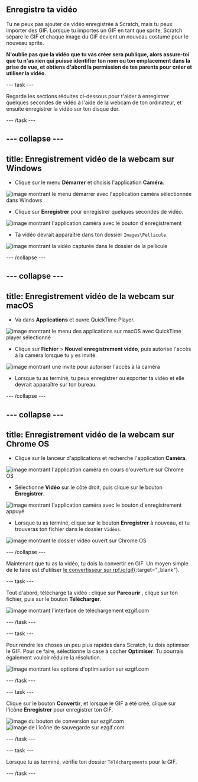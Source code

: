 ## Enregistre ta vidéo

Tu ne peux pas ajouter de vidéo enregistrée à Scratch, mais tu peux importer des GIF. Lorsque tu importes un GIF en tant que sprite, Scratch sépare le GIF et chaque image du GIF devient un nouveau costume pour le nouveau sprite.

**N'oublie pas que la vidéo que tu vas créer sera publique, alors assure-toi que tu n'as rien qui puisse identifier ton nom ou ton emplacement dans la prise de vue, et obtiens d'abord la permission de tes parents pour créer et utiliser la vidéo.**

--- task ---

Regarde les sections réduites ci-dessous pour t'aider à enregistrer quelques secondes de vidéo à l'aide de la webcam de ton ordinateur, et ensuite enregistrer la vidéo sur ton disque dur.

--- /task ---

--- collapse ---
---
title: Enregistrement vidéo de la webcam sur Windows
---
- Clique sur le menu **Démarrer** et choisis l'application **Caméra**.

![image montrant le menu démarrer avec l'application caméra sélectionnée dans Windows](images/camera-app.png)

- Clique sur **Enregistrer** pour enregistrer quelques secondes de vidéo.

![image montrant l'application caméra avec le bouton d'enregistrement](images/record-win.png)

- Ta vidéo devrait apparaître dans ton dossier `Images\Pellicule`.

![image montrant la vidéo capturée dans le dossier de la pellicule](images/camera-roll.png)


--- /collapse ---

--- collapse ---
---
title: Enregistrement vidéo de la webcam sur macOS
---
- Va dans **Applications** et ouvre QuickTime Player.

![image montrant le menu des applications sur macOS avec QuickTime player sélectionné](images/quicktime.png)

- Clique sur **Fichier** > **Nouvel enregistrement vidéo**, puis autorise l'accès à la caméra lorsque tu y es invité.

![image montrant une invite pour autoriser l'accès à la caméra](images/allow_cam_macOS.png)

- Lorsque tu as terminé, tu peux enregistrer ou exporter ta vidéo et elle devrait apparaître sur ton bureau.


--- /collapse ---

--- collapse ---
---
title: Enregistrement vidéo de la webcam sur Chrome OS
---

- Clique sur le lanceur d'applications et recherche l'application **Caméra**.

![image montrant l'application caméra en cours d'ouverture sur Chrome OS](images/opencamera.png)

- Sélectionne **Vidéo** sur le côté droit, puis clique sur le bouton **Enregistrer**.

![image montrant l'application caméra avec le bouton d'enregistrement appuyé](images/hitrecord.png)

- Lorsque tu as terminé, clique sur le bouton **Enregistrer** à nouveau, et tu trouveras ton fichier dans le dossier `Vidéos`.

![image montrant le dossier vidéo ouvert sur Chrome OS](images/videosfolder.png)

--- /collapse ---

Maintenant que tu as la vidéo, tu dois la convertir en GIF. Un moyen simple de le faire est d'utiliser [le convertisseur sur rpf.io/gif](https://rpf.io/gif){:target="_blank"}.

--- task ---

Tout d'abord, télécharge ta vidéo : clique sur **Parcourir** , clique sur ton fichier, puis sur le bouton **Télécharger**.

![image montrant l'interface de téléchargement ezgif.com](images/ezgif-upload.png)

--- /task ---

--- task ---

Pour rendre les choses un peu plus rapides dans Scratch, tu dois optimiser le GIF. Pour ce faire, sélectionne la case à cocher **Optimiser**. Tu pourrais également vouloir réduire la résolution.

![Image montrant les options d'optimisation sur ezgif.com](images/optimise-gif.png)

--- /task ---

--- task ---

Clique sur le bouton **Convertir**, et lorsque le GIF a été créé, clique sur l'icône **Enregistrer** pour enregistrer ton GIF.

![image du bouton de conversion sur ezgif.com](images/convert_btn.png) ![image de l'icône de sauvegarde sur ezgif.com](images/save_icon.png)

--- /task ---


--- task ---

Lorsque tu as terminé, vérifie ton dossier `Téléchargements` pour le GIF.

--- /task ---




